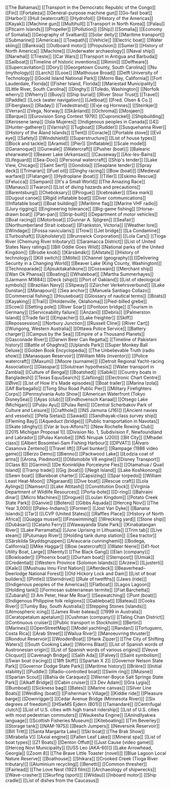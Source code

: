 [[The Bahamas]]
[[Transport in the Democratic Republic of the Congo]]
[[Fin]]
[[Fortaleza]]
[[General-purpose machine gun]]
[[Go-fast boat]]
[[Harbor]]
[[Hull (watercraft)]]
[[Hydrofoil]]
[[History of the Americas]]
[[Kayak]]
[[Machine gun]]
[[Multihull]]
[[Transport in North Korea]]
[[Palau]]
[[Pitcairn Islands]]
[[Propeller]]
[[Pollution]]
[[Ship]]
[[Somalia]]
[[Economy of Somalia]]
[[Geography of Svalbard]]
[[Solar deity]]
[[Maritime transport]]
[[Submarine]]
[[Americas]]
[[Towpath]]
[[Vehicle]]
[[Electric boat]]
[[Water skiing]]
[[Banksia]]
[[Outboard motor]]
[[Propulsion]]
[[Sumer]]
[[History of North America]]
[[Machine]]
[[Underwater archaeology]]
[[Naval ship]]
[[Narwhal]]
[[Trieste]]
[[Car Wars]]
[[Transport in Antigua and Barbuda]]
[[Sailboat]]
[[Timeline of historic inventions]]
[[Rimini]]
[[Delftware]]
[[Supercavitation]]
[[Dory]]
[[Georgetown County, South Carolina]]
[[Nu (mythology)]]
[[Larch]]
[[Looe]]
[[Malthouse Broad]]
[[Delft University of Technology]]
[[Goold Island National Park]]
[[Morro Bay, California]]
[[Fort Lauderdale, Florida]]
[[Fisher Island, Florida]]
[[Mariestad Municipality]]
[[Little River, South Carolina]]
[[Dinghy]]
[[Toledo, Washington]]
[[Norfolk wherry]]
[[Wherry]]
[[Buoy]]
[[Ship burial]]
[[River Stour Trust]]
[[Travel]]
[[Paddle]]
[[Lock (water navigation)]]
[[Jetboat]]
[[Fred. Olsen & Co.]]
[[Fiberglass]]
[[Radøy]]
[[Tvedestrand]]
[[Evje og Hornnes]]
[[Steinkjer]]
[[Verran]]
[[Vega, Norway]]
[[Skånland]]
[[Ochroma]]
[[Mosjøen]]
[[Barque]]
[[Eurovision Song Contest 1979]]
[[Cupronickel]]
[[Shipbuilding]]
[[Kerosene lamp]]
[[Isla Mujeres]]
[[Indigenous peoples in Canada]]
[[4]]
[[Hunter-gatherer]]
[[Varnish]]
[[Tugboat]]
[[Rudder]]
[[Susquehanna River]]
[[History of the Åland Islands]]
[[Tent]]
[[Coracle]]
[[Portable stove]]
[[Evil eye]]
[[Safety]]
[[Windshield]]
[[Superstructure]]
[[List of house types]]
[[Block and tackle]]
[[Aramid]]
[[Pier]]
[[Inflatable]]
[[Scale model]]
[[Gananoque]]
[[Gunwale]]
[[Watercraft]]
[[Pusher (boat)]]
[[Balearic shearwater]]
[[Beaver Lake (Arkansas)]]
[[Causeway]]
[[Aix-les-Bains]]
[[Lifeguard]]
[[Sea-Doo]]
[[Personal watercraft]]
[[Ship's tender]]
[[Lake View, Chicago]]
[[Saint Serf]]
[[Gondola]]
[[Seaplane tender]]
[[Spray deck]]
[[Trimaran]]
[[Fuel oil]]
[[Dinghy racing]]
[[Bow (boat)]]
[[Medieval warfare]]
[[Flatanger]]
[[Hydroplane (boat)]]
[[Tiller]]
[[Eskimo Rescue]]
[[Felucca]]
[[Sampan]]
[[It's a Small World]]
[[The Amazing Race]]
[[Manaus]]
[[Twaron]]
[[List of diving hazards and precautions]]
[[Barentsburg]]
[[Cheboksary]]
[[Pirogue]]
[[Icebreaker]]
[[Sea mark]]
[[Dugout canoe]]
[[Rigid inflatable boat]]
[[Diver communications]]
[[Inflatable boat]]
[[Boat building]]
[[Maritime flag]]
[[Marine VHF radio]]
[[Jury rigging]]
[[Engineering tolerance]]
[[Big-game fishing]]
[[Horse-drawn boat]]
[[Pan-pan]]
[[Strip-built]]
[[Department of motor vehicles]]
[[Boat racing]]
[[Motorboat]]
[[Gunnar A. Sjögren]]
[[Seafair]]
[[Northumberland Strait iceboat]]
[[Frankston, Victoria]]
[[Weather lore]]
[[Windage]]
[[Fossa navicularis]]
[[Trow]]
[[Jet bridge]]
[[La Condamine]]
[[Turboshaft]]
[[Upholstery]]
[[Brunswick Corporation]]
[[Lola Cars]]
[[Tioga River (Chemung River tributary)]]
[[Saramacca District]]
[[List of United States Navy ratings]]
[[Bill Oddie Goes Wild]]
[[National parks of the United Kingdom]]
[[Brodie knob]]
[[Kärsämäki]]
[[Allstate]]
[[History of technology]]
[[Kill switch]]
[[Mölle]]
[[Channel (geography)]]
[[Delivering Security in a Changing World]]
[[Beaver Lake (King County, Washington)]]
[[Technoparade]]
[[Ajisukitakahikone]]
[[Coxswain]]
[[Merchant ship]]
[[Wan Ok Phansa]]
[[Boating]]
[[Whaleboat]]
[[Martha Summerhayes]]
[[Jarmann M1884]]
[[Deck (ship)]]
[[Port of Oakland]]
[[List of ideological symbols]]
[[Brazilian Navy]]
[[Slipway]]
[[Zürcher Verkehrsverbund]]
[[Lake Dunstan]]
[[Manapouri]]
[[Sea anchor]]
[[Manuela Santiago Collazo]]
[[Commercial fishing]]
[[Houseboat]]
[[Glossary of nautical terms]]
[[Boats]]
[[Kayaking]]
[[Trail]]
[[Holdenville, Oklahoma]]
[[Pied-billed grebe]]
[[Scow]]
[[Setting pole]]
[[River Soar]]
[[Pontoon bridge]]
[[Tourism in Germany]]
[[Serviceability failure]]
[[Anzani]]
[[Debris]]
[[Palmerston Island]]
[[Trade fair]]
[[Empacher]]
[[Lake freighter]]
[[Skiff]]
[[Repossession]]
[[Norbury Junction]]
[[Russell Cline]]
[[River Cart]]
[[Wungong, Western Australia]]
[[Ottawa Police Service]]
[[Battery charger]]
[[Campus by the Sea]]
[[Empire of a Thousand Planets]]
[[Gasconade River]]
[[Darwin Beer Can Regatta]]
[[Timeline of Pakistani history]]
[[Battle of Ghaghra]]
[[Uplands Park]]
[[Super Monkey Ball Deluxe]]
[[Golden Book Encyclopedia]]
[[The Unbelievable Truth (radio show)]]
[[Manasquan Reservoir]]
[[William Mills (inventor)]]
[[Police watercraft]]
[[Maxum]]
[[Moore (surname)]]
[[Detroit Regional Yacht-racing Association]]
[[Glasspar]]
[[Solutrean hypothesis]]
[[Water transport in Zambia]]
[[Culture of Bengal]]
[[Boatshed]]
[[Sabiki]]
[[Country boats in Bangladesh]]
[[Texas EquuSearch]]
[[Jaflong]]
[[Electronic Chart Centre]]
[[Ølve]]
[[List of How It's Made episodes]]
[[Boat trailer]]
[[Marina Izola]]
[[Alf Barbagallo]]
[[Tong Shui Road Public Pier]]
[[Military Firefighters Corps]]
[[Pennsylvania Auto Show]]
[[American Waterfront (Tokyo DisneySea)]]
[[Ayas (club)]]
[[Eindhovensch Kanaal]]
[[Otsego Lake (Michigan)]]
[[Pulau Ayu]]
[[Pulau Reni]]
[[Central Scherbakov Park of Culture and Leisure]]
[[Crafthole]]
[[INS Jamuna (J16)]]
[[Ancient navies and vessels]]
[[Pella Sietas]]
[[Sawad]]
[[Sandhayak-class survey ship]]
[[Fleming Bay]]
[[Aqueduct (bridge)]]
[[Public transportation in Navotas]]
[[Skate (dinghy)]]
[[Var är bus-Alfons?]]
[[New Rochelle Rowing Club]]
[[2015 Michigan Proposal 1]]
[[Division No. 1, Subdivision F, Newfoundland and Labrador]]
[[Pulau Kanobe]]
[[INS Nirupak (J20)]]
[[Bit City]]
[[Mhadei class]]
[[Albert Bosomtwi-Sam Fishing Harbour]]
[[DPVAT]]
[[Álvaro Casanova Zenteno]]
[[Travel lift]]
[[Fuel bunker]]
[[Rampage (1986 video game)]]
[[Berzo Demo]]
[[Bienno]]
[[Packwood Lake]]
[[Łodzia coat of arms]]
[[Arona, Piedmont]]
[[Oldsmobile V8 engine]]
[[Disney Transport]]
[[Class B]]
[[Garmin]]
[[De Koninklijke Porceleyne Fles]]
[[Otamahua / Quail Island]]
[[Tramp trade]]
[[Gig (boat)]]
[[Negit Island]]
[[Lake Koshkonong]]
[[Sewn boat]]
[[Bareboat charter]]
[[Capsizing]]
[[Spar torpedo]]
[[William Least Heat-Moon]]
[[Ngaraard]]
[[Dive boat]]
[[Rescue craft]]
[[Lola Aylings]]
[[Namsen]]
[[Lake Attitash]]
[[Constitution Dock]]
[[Virginia Department of Wildlife Resources]]
[[Porta-bote]]
[[D-ring]]
[[Bahraini dinar]]
[[Micro Machines]]
[[Drogue]]
[[Loulan Kingdom]]
[[Potato Creek State Park]]
[[Ganvie]]
[[Botero]]
[[Gibbs Aquada]]
[[Herceg Novi]]
[[The Year 3,000]]
[[Paleo-Indians]]
[[Former]]
[[Jost Van Dyke]]
[[Banana Islands]]
[[Tar]]
[[LCVP (United States)]]
[[Raffles Place]]
[[History of North Africa]]
[[Quagga mussel]]
[[Finswimming]]
[[Wrecking yard]]
[[Stone ship]]
[[Dubăsari]]
[[Cataño Ferry]]
[[Wawayanda State Park]]
[[Kinabatangan River]]
[[Lake Parramatta]]
[[June Uprising in Lithuania]]
[[Trim tab]]
[[Live steam]]
[[Putumayo River]]
[[Holding tank dump station]]
[[Sea tractor]]
[[Särskilda Skyddsgruppen]]
[[Araucaria cunninghamii]]
[[Bodega, California]]
[[Mike Haggar]]
[[Bow (watercraft)]]
[[Water féerie]]
[[41-foot Utility Boat, Large]]
[[Nemty]]
[[The Black Gang]]
[[Elan (company)]]
[[Bowloader]]
[[Phoenix boat]]
[[Durham boat]]
[[Sternpost]]
[[Umiak]]
[[Credential]]
[[Western Province (Solomon Islands)]]
[[Arzew]]
[[Ljusterö]]
[[Kaiki]]
[[Mushuau Innu First Nation]]
[[Afterdeck]]
[[Beaverhead–Deerlodge National Forest]]
[[Old Hickory Lock and Dam]]
[[List of boat builders]]
[[Pintle]]
[[Sterndrive]]
[[Rule of twelfths]]
[[Jaws (ride)]]
[[Indigenous peoples of the Americas]]
[[Flatboat]]
[[Lagos Lagoon]]
[[Holding tank]]
[[Formosan subterranean termite]]
[[Fiat Barchetta]]
[[Zubarah]]
[[I Am Peter, Hear Me Roar]]
[[Seawatching]]
[[Punt (boat)]]
[[Indigenous Philippine folk religions]]
[[Gableboat]]
[[Bateau]]
[[Cooks River]]
[[Tumby Bay, South Australia]]
[[Stepping Stones (islands)]]
[[Atmospheric icing]]
[[James River bateau]]
[[1999 in Australia]]
[[Ceratopetalum apetalum]]
[[Cushman (company)]]
[[Taling Chan District]]
[[Continuous cruiser]]
[[Public transport in Stockholm]]
[[Bertin]]
[[Marines]]
[[OpenStreetMap]]
[[Model yachting]]
[[Randan]]
[[Tortuguero, Costa Rica]]
[[Arab Street]]
[[Wailua River]]
[[Manoeuvring thruster]]
[[Rondout Reservoir]]
[[WoodenBoat]]
[[Hank Zipzer]]
[[The City of Shifting Waters]]
[[South Cooking Lake]]
[[Worms Blast]]
[[List of Spanish words of Austronesian origin]]
[[List of Spanish words of various origins]]
[[Veuve Clicquot]]
[[Cavenagh Bridge]]
[[Salih Ada]]
[[Falvey]]
[[Saint symbolism]]
[[Swan boat (racing)]]
[[18ft Skiff]]
[[Spartan X 2]]
[[Governor Nelson State Park]]
[[Governor Dodge State Park]]
[[Maritime history]]
[[Brière]]
[[Initial stability]]
[[Puddle]]
[[Radio-controlled boat]]
[[Swim ring]]
[[Muisne]]
[[Spartan Scout]]
[[Bahía de Caráquez]]
[[Werner-Boyce Salt Springs State Park]]
[[Alkaff Bridge]]
[[Cabin cruiser]]
[[3 Dev Adam]]
[[Gra Lygia]]
[[Bumboat]]
[[Sickness bag]]
[[Bates]]
[[Marine canvas]]
[[Silver Line Boats]]
[[Weidling (boat)]]
[[Fisherman's Village]]
[[Kiddie ride]]
[[Pleasure barge]]
[[Downrigger]]
[[Cedar Avenue Bridge (Minnesota River)]]
[[Six degrees of freedom]]
[[HSwMS Ejdern (B01)]]
[[Tamandaré]]
[[Centrifugal clutch]]
[[List of U.S. cities with high transit ridership]]
[[List of U.S. cities with most pedestrian commuters]]
[[Waukesha Engine]]
[[Anindilyakwa language]]
[[Scottish Fisheries Museum]]
[[Kiteboating]]
[[Tim Beverley]]
[[Storage tank]]
[[NAM-1975]]
[[Beach Jumpers]]
[[Neversink Reservoir]]
[[Bill Tritt]]
[[Santa Margarita Lake]]
[[Ski boat]]
[[The Brak Show]]
[[Mirabella V]]
[[Axial engine]]
[[Fallen Leaf Lake]]
[[Mineral spa]]
[[List of boat types]]
[[Z1 Boats]]
[[Denton Offutt]]
[[Just Cause (video game)]]
[[Herceg Novi Municipality]]
[[USS Leo (AKA-60)]]
[[Lake Arrowhead, Georgia]]
[[Zoom 8]]
[[The Brave Little Toaster (novel)]]
[[Blue Lagoon Local Nature Reserve]]
[[Boathouse]]
[[Shikara]]
[[Crooked Creek (Tioga River tributary)]]
[[Aluminium recycling]]
[[Benetti]]
[[Common thresher]]
[[Fairlead]]
[[The Love Nest (1923 film)]]
[[Archaeology of shipwrecks]]
[[Wave-crasher]]
[[Skurfing (sport)]]
[[Wildau]]
[[Inboard motor]]
[[Ship cradle]]
[[List of dishes from the Caucasus]]
